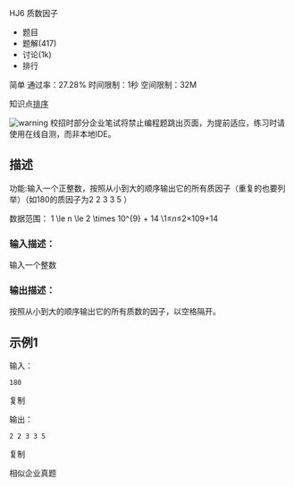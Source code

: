 HJ6 质数因子







- 题目
- 题解(417)
- 讨论(1k)
- 排行

简单 通过率：27.28% 时间限制：1秒 空间限制：32M

知识点[排序](https://www.nowcoder.com/exam/oj/ta?tpId=37?tag=590)

![warning](https://static.nowcoder.com/fe/file/images/web/ta/warning.png) 校招时部分企业笔试将禁止编程题跳出页面，为提前适应，练习时请使用在线自测，而非本地IDE。

## 描述

功能:输入一个正整数，按照从小到大的顺序输出它的所有质因子（重复的也要列举）（如180的质因子为2 2 3 3 5 ）

数据范围： 1 \le n \le 2 \times 10^{9} + 14 \1≤*n*≤2×109+14 

### 输入描述：

输入一个整数

### 输出描述：

按照从小到大的顺序输出它的所有质数的因子，以空格隔开。

## 示例1

输入：

```
180
```

复制

输出：

```
2 2 3 3 5
```

复制

相似企业真题